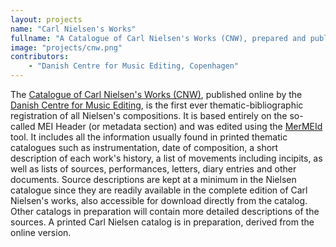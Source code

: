 ```yaml
---
layout: projects
name: "Carl Nielsen's Works"
fullname: "A Catalogue of Carl Nielsen's Works (CNW), prepared and published by the Danish Center for Music Editing, utilizing the MerMEId editor"
image: "projects/cnw.png"
contributors: 
    - "Danish Centre for Music Editing, Copenhagen"
---
```

The [Catalogue of Carl Nielsen's Works (CNW)](http://www5.kb.dk/dcm/cnw/navigation.xq), published online by the [Danish Centre for Music Editing](http://www5.kb.dk/en/nb/dcm/), is the first ever thematic-bibliographic registration of all Nielsen's compositions. It is based entirely on the so-called MEI Header (or metadata section) and was edited using the [MerMEId](https://music-encoding.org/resources/tools.html#mermeid) tool. It includes all the information usually found in printed thematic catalogues such as instrumentation, date of composition, a short description of each work's history, a list of movements including incipits, as well as lists of sources, performances, letters, diary entries and other documents. Source descriptions are kept at a minimum in the Nielsen catalogue since they are readily available in the complete edition of Carl Nielsen's works, also accessible for download directly from the catalog. Other catalogs in preparation will contain more detailed descriptions of the sources. A printed Carl Nielsen catalog is in preparation, derived from the online version.  
